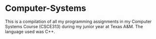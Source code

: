 # Computer-Systems
This is a compilation of all my programming assignments in my Computer Systems Course (CSCE313) during my junior year at Texas A&amp;M. The language used was C++.
